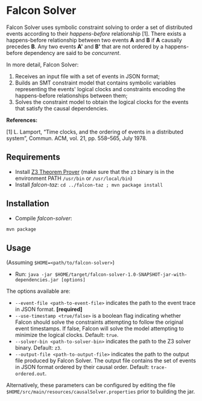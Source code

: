 # Falcon Solver

Falcon Solver uses symbolic constraint solving to order a set of distributed events according to their *happens-before* relationship [1]. There exists a happens-before relationship between two events **A** and **B** if **A** causally precedes **B**. Any two events **A'** and **B'** that are not ordered by a happens-before dependency are said to be *concurrent*. 

In more detail, Falcon Solver:
1. Receives an input file with a set of events in JSON format;
2. Builds an SMT constraint model that contains symbolic variables representing the events' logical clocks and constraints encoding the happens-before relationships between them;
3. Solves the constraint model to obtain the logical clocks for the events that satisfy the causal dependencies.

**References:**

[1] L. Lamport, “Time clocks, and the ordering of events in a distributed system”, Commun. ACM, vol. 21, pp. 558–565, July 1978.

## Requirements
- Install [Z3 Theorem Prover](https://github.com/Z3Prover/z3) (make sure that the `z3` binary is in the environment PATH `/usr/bin` or `/usr/local/bin`)
- Install *falcon-taz*: `cd ../falcon-taz ; mvn package install`

## Installation

- Compile *falcon-solver*: 
```bash
mvn package
```

## Usage

(Assuming `$HOME=<path/to/falcon-solver>`)
- Run: `java -jar $HOME/target/falcon-solver-1.0-SNAPSHOT-jar-with-dependencies.jar [options]`

The options available are:

* `--event-file <path-to-event-file>` indicates the path to the event trace in JSON format. **[required]**
* `--use-timestamp <true/false>` is a boolean flag indicating whether Falcon should solve the constraints attempting to follow the original event timestamps. If false, Falcon will solve the model attempting to minimize the logical clocks. Default: `true`.
* `--solver-bin <path-to-solver-bin>` indicates the path to the Z3 solver binary. Default: `z3`.
* `--output-file <path-to-output-file>` indicates the path to the output file produced by Falcon Solver. The output file contains the set of events in JSON format ordered by their causal order. Default: `trace-ordered.out`.

Alternatively, these parameters can be configured by editing the file `$HOME/src/main/resources/causalSolver.properties` prior to building the jar.


